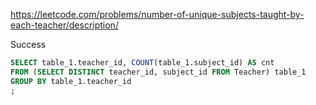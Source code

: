 https://leetcode.com/problems/number-of-unique-subjects-taught-by-each-teacher/description/


Success


```sql
SELECT table_1.teacher_id, COUNT(table_1.subject_id) AS cnt 
FROM (SELECT DISTINCT teacher_id, subject_id FROM Teacher) table_1
GROUP BY table_1.teacher_id
;
```

